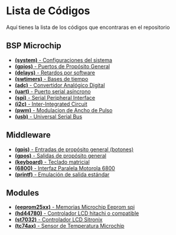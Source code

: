 Lista de Códigos
================

Aquí tienes la lista de los códigos que encontraras en el repositorio

BSP Microchip
-------------

- [**(system)** - Configuraciones del sistema ](https://github.com/Hotboards/CodeBank8/tree/master/bsp/Microchip/system)
- [**(gpios)** - Puertos de Propósito General ](https://github.com/Hotboards/CodeBank8/tree/master/bsp/Microchip/gpios)
- [**(delays)** - Retardos por software ](https://github.com/Hotboards/CodeBank8/tree/master/bsp/Microchip/delays)
- [**(swtimers)** - Bases de tiempo ](https://github.com/Hotboards/CodeBank8/tree/master/bsp/Microchip/swtimers)
- [**(adc)** - Convertidor Analógico Digital ](https://github.com/Hotboards/CodeBank8/tree/master/bsp/Microchip/adc)
- [**(uart)** - Puerto serial asíncrono ](https://github.com/Hotboards/CodeBank8/tree/master/bsp/Microchip/uart)
- [**(spi)** - Serial Peripheral Interface ](https://github.com/Hotboards/CodeBank8/tree/master/bsp/Microchip/spi)
- [**(i2c)** - Inter-Integrated Circuit ](https://github.com/Hotboards/CodeBank8/tree/master/bsp/Microchip/i2c)
- [**(pwm)** - Modulacion de Ancho de Pulso](https://github.com/Hotboards/CodeBank8/tree/master/bsp/Microchip/pwm)
- [**(usb)** - Universal Serial Bus ](https://github.com/Hotboards/CodeBank8/tree/master/bsp/Microchip/usb)


Middleware
----------

- [**(gpis)** - Entradas de propósito general (botones) ](https://github.com/Hotboards/CodeBank8/tree/master/middleware/gpis)
- [**(gpos)** - Salidas de propósito general ](https://github.com/Hotboards/CodeBank8/tree/master/middleware/gpos)
- [**(keyboard)** - Teclado matricial ](https://github.com/Hotboards/CodeBank8/tree/master/middleware/keyboard)
- [**(6800)** - Interfaz Paralela Motorola 6800 ](https://github.com/Hotboards/CodeBank8/tree/master/middleware/6800)
- [**(printf)** - Emulación de salida estándar ](https://github.com/Hotboards/CodeBank8/tree/master/middleware/printf)


Modules
-------

- [**(eeprom25xx)** - Memorias Microchip Eeprom spi ](https://github.com/Hotboards/CodeBank8/tree/master/modules/eeprom25xx)
- [**(hd44780)** - Controlador LCD hitachi o compatible ](https://github.com/Hotboards/CodeBank8/tree/master/modules/hd44780)
- [**(st7032)** - Controlador LCD Sitronix ](https://github.com/Hotboards/CodeBank8/tree/master/modules/st7032)
- [**(tc74ax)** - Sensor de Temperatura Microchip](https://github.com/Hotboards/CodeBank8/tree/master/modules/tc74ax)

